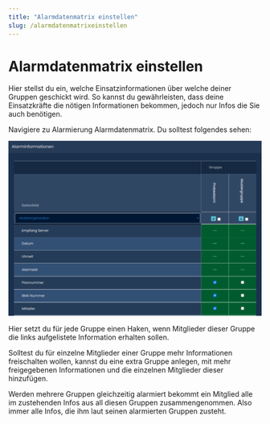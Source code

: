```yaml
---
title: "Alarmdatenmatrix einstellen"
slug: /alarmdatenmatrixeinstellen
---
```


# Alarmdatenmatrix einstellen

Hier stellst du ein, welche Einsatzinformationen über welche deiner Gruppen geschickt wird. So kannst du gewährleisten, dass deine Einsatzkräfte die nötigen Informationen bekommen, jedoch nur Infos die Sie auch benötigen.



Navigiere zu Alarmierung  Alarmdatenmatrix. Du solltest folgendes sehen:


![](/img/image-36-1024x707.png)



Hier setzt du für jede Gruppe einen Haken, wenn Mitglieder dieser Gruppe die links aufgelistete Information erhalten sollen.



Solltest du für einzelne Mitglieder einer Gruppe mehr Informationen freischalten wollen, kannst du eine extra Gruppe anlegen, mit mehr freigegebenen Informationen und die einzelnen Mitglieder dieser hinzufügen.



Werden mehrere Gruppen gleichzeitig alarmiert bekommt ein Mitglied alle im zustehenden Infos aus all diesen Gruppen zusammengenommen. Also immer alle Infos, die ihm laut seinen alarmierten Gruppen zusteht.